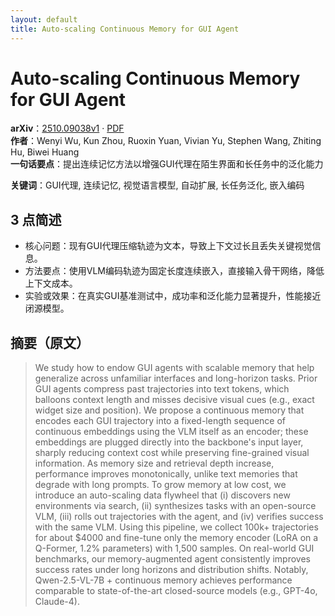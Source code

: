 ```yaml
---
layout: default
title: Auto-scaling Continuous Memory for GUI Agent
---
```


# Auto-scaling Continuous Memory for GUI Agent
**arXiv**：[2510.09038v1](https://arxiv.org/abs/2510.09038) · [PDF](https://arxiv.org/pdf/2510.09038.pdf)  
**作者**：Wenyi Wu, Kun Zhou, Ruoxin Yuan, Vivian Yu, Stephen Wang, Zhiting Hu, Biwei Huang  
**一句话要点**：提出连续记忆方法以增强GUI代理在陌生界面和长任务中的泛化能力

**关键词**：GUI代理, 连续记忆, 视觉语言模型, 自动扩展, 长任务泛化, 嵌入编码

## 3 点简述
- 核心问题：现有GUI代理压缩轨迹为文本，导致上下文过长且丢失关键视觉信息。
- 方法要点：使用VLM编码轨迹为固定长度连续嵌入，直接输入骨干网络，降低上下文成本。
- 实验或效果：在真实GUI基准测试中，成功率和泛化能力显著提升，性能接近闭源模型。

## 摘要（原文）

> We study how to endow GUI agents with scalable memory that help generalize
> across unfamiliar interfaces and long-horizon tasks. Prior GUI agents compress
> past trajectories into text tokens, which balloons context length and misses
> decisive visual cues (e.g., exact widget size and position). We propose a
> continuous memory that encodes each GUI trajectory into a fixed-length sequence
> of continuous embeddings using the VLM itself as an encoder; these embeddings
> are plugged directly into the backbone's input layer, sharply reducing context
> cost while preserving fine-grained visual information. As memory size and
> retrieval depth increase, performance improves monotonically, unlike text
> memories that degrade with long prompts. To grow memory at low cost, we
> introduce an auto-scaling data flywheel that (i) discovers new environments via
> search, (ii) synthesizes tasks with an open-source VLM, (iii) rolls out
> trajectories with the agent, and (iv) verifies success with the same VLM. Using
> this pipeline, we collect 100k+ trajectories for about \$4000 and fine-tune
> only the memory encoder (LoRA on a Q-Former, 1.2\% parameters) with 1,500
> samples. On real-world GUI benchmarks, our memory-augmented agent consistently
> improves success rates under long horizons and distribution shifts. Notably,
> Qwen-2.5-VL-7B + continuous memory achieves performance comparable to
> state-of-the-art closed-source models (e.g., GPT-4o, Claude-4).

